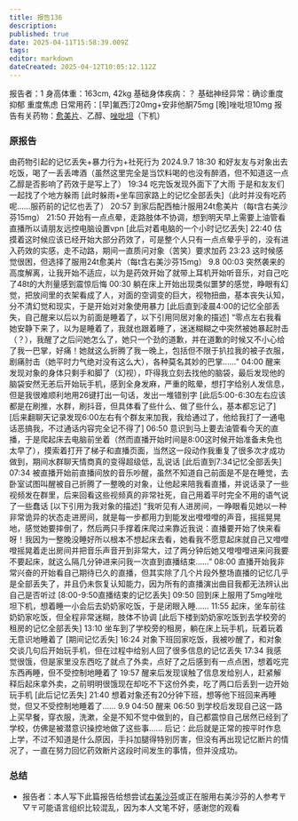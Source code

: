 ```yaml
---
title: 报告136
description: 
published: true
date: 2025-04-11T15:58:39.009Z
tags: 
editor: markdown
dateCreated: 2025-04-12T10:05:12.112Z
---
```


报告者：1
身高体重：163cm, 42kg
基础身体疾病：？
基础神经异常：确诊重度抑郁 重度焦虑
日常用药：[早]氟西汀20mg+安非他酮75mg [晚]唑吡坦10mg
报告有关药物：[愈美片](/%E5%A4%8D%E6%96%B9%E7%B3%BB%E5%88%97/#%E6%84%88%E7%BE%8E)、乙醇、[唑吡坦](/%E6%80%9D%E8%AF%BA%E6%80%9D/)（下机）

### 原报告
由药物引起的记忆丢失+暴力行为+社死行为
2024.9.7
18:30 和好友友与对象出去吃饭，喝了一丢丢啤酒（虽然这里完全是当饮料喝的也没有醉酒，但不知道这一点乙醇是否影响了药效于是写上了）
19:34 吃完饭发现外面下了大雨 于是和友友们一起找了个地方躲雨 [此时躲雨+坐车回家路上的记忆全部丢失]（此时并没有吃药呢……服药前的记忆也丢了）
20:57 到家后配西柚汁服用24t愈美片（每t含右美沙芬15mg）
21:50 开始有一点点晕，走路肢体不协调，想到明天早上需要上油管看直播所以请朋友远控电脑设置vpn [此后对着电脑的一个小时记忆丢失]
22:40 估摸着这时候应该已经开始大部分药效了，可是整个人只有一点点晕乎乎的，没有进入药效的实感，走不动路，期间一直质问对象（苦笑）要求加药
23:23 这时候感觉很困，但选择了服用24t愈美片（每t含右美沙芬15mg）
9.8
00:03 突然袭来的高度解离，让我开始不适应，以为是药效开始了就带上耳机开始听音乐，对自己吃了48t的大剂量感到震惊后悔
00:30 躺在床上开始出现类似噩梦的感觉，睁眼有幻觉，把放间里的衣架看成了人，对面的空调变的巨大，视物扭曲，基本丧失认知，分不清幻觉和现实，于是开始对对象使用暴力
[此后直到凌晨4:00的记忆全部丢失，自己醒来以后以为前面是睡着了，以下引用同居对象的描述]
“零点左右我看她安静下来了，以为是睡着了，我就也跟着睡了，迷迷糊糊之中突然被她暴起肘击（？），我醒了之后问她怎么了，她只一个劲的道歉，并在道歉的时候又不小心给了我一巴掌，好痛！她就这么折腾了我一晚上，包括但不限于扒拉我的被子衣服，剧痛肘击（她平时力气绝对没有这么大），各种莫名其妙的巴掌……”
04:00 醒来发现对象的身体只剩手和脚了（幻视），吓得我立刻去找他的脑袋，最后发现他的脑袋安然无恙后开始玩手机，感到全身发麻，严重的眩晕，想打字给别人发信息，但是我很难顺利地用26键打出一句话，发出一堆错别字
[此后5:00-6:30左右应该都是在刷推，水群，刷抖音，但具体看了些什么、做了些什么，基本都忘记了]
[后来翻聊天记录发现6:00左右有个群友来加我，我给通过了，他给我打了一通电话恶搞我，不过通话内容完全记不得了]
06:50 意识到马上要去油管看今天的直播，于是爬起床去电脑前坐着（然而直播开始时间是8:00这时候开始准备未免也太早了），摸索着打开了梯子和直播页面，当然这一段动作我重复了很多次才成功做到，期间水群聊天情商真的变得超级低，乱说话
[此后直到7:34记忆全部丢失]
07:34 被直播开始前直播间放的音乐吵醒，虽然不知道自己前面是不是在睡觉，去卧室试图叫醒被自己折腾了一整晚的对象，让他起来陪我看直播，并说话录了一些视频发在群里，后来回看这些视频真的非常社死，自己用着平时完全不用的语气说了一些蠢话
[以下引用为我对象的描述]
“我听见有人进房间，一睁眼看见她以一种非常诡异的状态走进房间，就是每一步都用力到能发出噔噔噔的声音，摇摇晃晃地，感觉她要摔倒了，然后两只手撑着床爬过来靠近我说：直播要开始了快来看呀！我因为一整晚没睡好所以根本不想起床去看，她看我不愿意起床就自己又噔噔噔摇晃着走出房间并把音乐声音开到非常大，过了两分钟后她又噔噔噔进来问我要不要起床，就这么隔几分钟进来问我一次直到直播结束……”
08:00 直播开始我非常兴奋的开始看自己期待已久的直播，但其实除了几个片段外整场直播的记忆几乎是全部丢失了，并且仍未恢复认知能力，因为所有的直播演出曲目我都无法辨认出自己是否听过
[8:00-9:50直播结束的记忆丢失]
09:50 回到床上服用了5mg唑吡坦下机，想着睡一小会后去奶奶家吃饭，于是闭眼入睡……
11:55 起床，坐车前往奶奶家吃饭，但全程非常迷糊，肢体不协调
[此后下楼到奶奶家吃饭到去学校旁的租房的记忆全部丢失]
13:10 坐车到了学校旁的租房，躺在床上玩手机，玩着玩着无意识地睡着了
[期间记忆丢失]
16:24 对象下班回家吃饭，我被吵醒了，和对象交谈几句后开始玩手机，但在过程中给别人回了很多信息的记忆丢失
17:34 我感觉很饿，但是家里没东西吃了就点了外卖，点好了之后感到有一点点困，想着吃完东西再睡，但不受控制地睡着了
19:57 醒来后发现误触了信息发给别人，赶紧解释后起床拿外卖，之前明明很饿现在却吃不下这份外卖，吃了两口后丢到一边开始玩手机
[此后记忆丢失]
21:40 想着对象还有20分钟下班，想等他下班回来再睡觉，但又不受控制地睡着了……
9.9
04:50 醒来
06:50 到学校后发现自己这一路上买早餐，穿衣服，洗漱，全是不知不觉中做到的，自己都震惊自己居然已经到了学校，仿佛是被潜意识操控地做了这些事……
后记：此后就是正常的按平时作息上学，不过不知道是什么原因，手抖加腿得特别厉害，但没有再出现记忆断片的情况了，一直在努力回忆药效断片这段时间发生的事情，但并没成功。

### 总结
- 报告者：本人写下此篇报告给想尝试[右美沙芬](/DXM/)或正在服用右美沙芬的人参考〒▽〒可能语言组织比较混乱，因为本人文笔不好，感谢您的观看